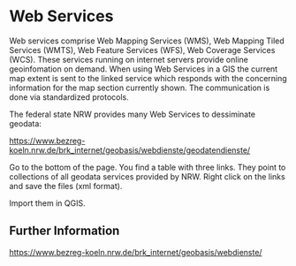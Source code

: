 # Web Services

Web services comprise Web Mapping Services (WMS), Web Mapping Tiled Services (WMTS), Web Feature Services (WFS), Web Coverage Services (WCS). These services running on internet servers provide online geoinfomation on demand. When using Web Services in a GIS the current map extent is sent to the linked service which responds with the concerning information for the map section currently shown. The communication is done via standardized protocols.

The federal state NRW provides many Web Services to dessiminate geodata:

https://www.bezreg-koeln.nrw.de/brk_internet/geobasis/webdienste/geodatendienste/

Go to the bottom of the page. You find a table with three links. They point to collections of all geodata services provided by NRW. Right click on the links and save the files (xml format).

Import them in QGIS.

## Further Information 

https://www.bezreg-koeln.nrw.de/brk_internet/geobasis/webdienste/

